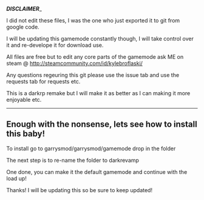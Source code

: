 _____DISCLAIMER______

I did not edit these files, I was the one who just exported it to git from google code.

I will be updating this gamemode constantly though, I will take control over it and re-develope it for download use.

All files are free but to edit any core parts of the gamemode ask ME on steam @ http://steamcommunity.com/id/kylebroflaski/

Any questions regeuring this git please use the issue tab and use the requests tab for requests etc.

This is a darkrp remake but I will make it as better as I can making it more enjoyable etc.

------------------------------------------------------------
Enough with the nonsense, lets see how to install this baby!
------------------------------------------------------------

To install go to garrysmod/garrysmod/gamemode drop in the folder

The next step is to re-name the folder to darkrevamp

One done, you can make it the default gamemode and continue with the load up! 

Thanks! I will be updating this so be sure to keep updated!
